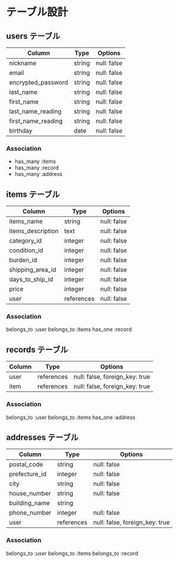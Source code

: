 # テーブル設計

## users テーブル

| Column             | Type    | Options          |
| ------------------ | ------- | ---------------- |
| nickname           | string  | null: false      |
| email              | string  | null: false      |
| encrypted_password | string  | null: false      |
| last_name          | string  | null: false      |
| first_name         | string  | null: false      |
| last_name_reading  | string  | null: false      |
| first_name_reading | string  | null: false      |
| birthday           | date    | null: false      |

### Association

- has_many :items
- has_many :record
- has_many :address

## items テーブル

| Column            | Type       | Options               |
| ----------------- | ---------- | --------------------- |
| items_name        | string     | null: false           |
| items_description | text       | null: false           |
| category_id       | integer    | null: false           |
| condition_id      | integer    | null: false           |
| burden_id         | integer    | null: false           |
| shipping_area_id  | integer    | null: false           |
| days_to_ship_id   | integer    | null: false           |
| price             | integer    | null: false           |
| user              | references | null: false           |

### Association

belongs_to :user
belongs_to :items
has_one :record

## records テーブル

| Column    | Type       | Options                        |
| --------- | ---------- | ------------------------------ |
| user      | references | null: false, foreign_key: true |
| item      | references | null: false, foreign_key: true |

### Association

belongs_to :user
belongs_to :items
has_one :address

## addresses テーブル

| Column        | Type       | Options                        |
| ------------- | ---------- | -------------------------------|
| postal_code   | string     | null: false                    |
| prefecture_id | integer    | null: false                    |
| city          | string     | null: false                    |
| house_number  | string     | null: false                    |
| building_name | string     |                                |
| phone_number  | integer    | null: false                    |
| user          | references | null: false, foreign_key: true |

### Association

belongs_to :user
belongs_to :items
belongs_to :record
